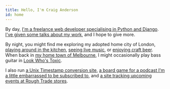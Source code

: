 ```yaml
---
title: Hello, I'm Craig Anderson
id: home
---
```


By day, [I'm a freelance web developer specialising in Python and Django](/work). [I've given some talks about my work](/talks), and I hope to give more.

By night, you might find me exploring my adopted home city of London, [playing around in the kitchen](https://www.pinterest.co.uk/craiga/things-i-cooked-that-were-great/), [seeing live music](https://www.songkick.com/users/craigeanderson), or [enjoying craft beer](https://untappd.com/user/craiganderson). When back in [my home town of Melbourne](/melbourne), I might occasionally play bass guitar in [Look Who's Toxic](http://lookwhostoxic.com).

I also run [a Unix Timestamp conversion site](https://www.unixtimesta.mp), [a board game for a podcast I'm a little embarrassed to be subscribed to](http://gagh.biz/game), and [a site tracking upcoming events at Rough Trade stores](https://rough-trade-calendar.herokuapp.com).

